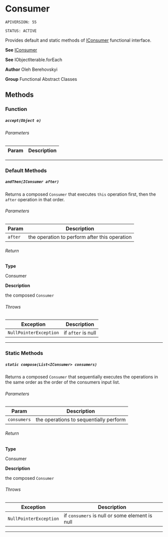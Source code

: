 # Consumer

`APIVERSION: 55`

`STATUS: ACTIVE`

Provides default and static methods of [IConsumer](/docs/Functional-Interfaces/IConsumer.md) functional interface.


**See** [IConsumer](/docs/Functional-Interfaces/IConsumer.md)


**See** IObjectIterable.forEach


**Author** Oleh Berehovskyi


**Group** Functional Abstract Classes

## Methods
### Function
##### `accept(Object o)`
###### Parameters
|Param|Description|
|---|---|

---
### Default Methods
##### `andThen(IConsumer after)`

Returns a composed `Consumer` that executes `this` operation first, then the `after` operation in that order.

###### Parameters
|Param|Description|
|---|---|
|`after`|the operation to perform after this operation|

###### Return

**Type**

Consumer

**Description**

the composed `Consumer`

###### Throws
|Exception|Description|
|---|---|
|`NullPointerException`|if `after` is null|

---
### Static Methods
##### `static compose(List<IConsumer> consumers)`

Returns a composed `Consumer` that sequentially executes the operations in the same order as the order of the consumers input list.

###### Parameters
|Param|Description|
|---|---|
|`consumers`|the operations to sequentially perform|

###### Return

**Type**

Consumer

**Description**

the composed `Consumer`

###### Throws
|Exception|Description|
|---|---|
|`NullPointerException`|if `consumers` is null or some element is null|

---
